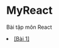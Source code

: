 # MyReact
Bài tập môn React</br>
<li><a href="https://codepen.io/PhamMinhTri20/pen/QWreNgW">[Bài 1]</a></li>
